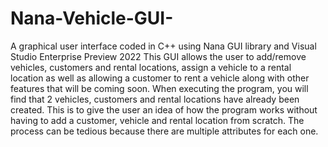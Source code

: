 # Nana-Vehicle-GUI-
A graphical user interface coded in C++ using Nana GUI library and Visual Studio Enterprise Preview 2022
This GUI allows the user to add/remove vehicles, customers and rental locations, assign a vehicle to a rental location as well as allowing a customer to rent a vehicle along with other features
that will be coming soon. When executing the program, you will find that 2 vehicles, customers and rental locations have already been created. This is to give the user an idea of how
the program works without having to add a customer, vehicle and rental location from scratch. The process can be tedious because there are multiple attributes for each one.
